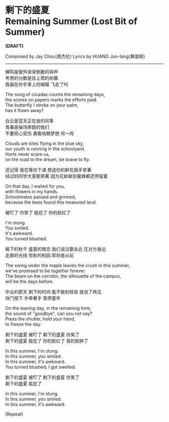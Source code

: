 # 剩下的盛夏<br />Remaining Summer (Lost Bit of Summer)

**(DRAFT)**

Composed by Jay Chou(周杰伦)
Lyrics by HUANG Jun-lang(黄俊郎)

---

蝉鸣是窗外渐渐倒数的钟声  
考卷的分数是往上爬的树藤  
我画在你手掌上的蝴蝶 飞走了吗

The song of cicadas counts the remaining days,  
the scores on papers marks the efforts paid.  
The butterfly I stroke on your palm,  
has it flown away?

白云是蓝天正在放的风筝  
青春是操场奔跑的我们  
不要担心受伤 勇敢地朝梦想 闯一闯

Clouds are kites flying in the blue sky,  
our youth is running in the schoolyard.  
Hurts never scare us,  
on the road to the dream, be brave to fly.

还记得 我在等你下课 想送你的鲜花我手拿著  
经过的同学大家都笑著 因为花新鲜到蜜蜂都还停留着

On that day, I waited for you,  
with flowers in my hands.  
Schoolmates passed and grinned,  
because the bees found this treasured land.

被叮了 你笑了 尴尬了 你的脸红了

I'm stung.  
You smiled.  
It's awkward.  
You turned blushed.

枫下的秋千 盛夏的暗恋 我们说过要永远 在对方身边  
走廊的光线 剪影的校园 即将是从前

The swing under the maple leaves the crush in this summer,  
we've promised to be together forever.  
The beam on the corridor, the silhouette of the campus,  
will be the days before.

毕业的那天 剩下的时间 能不能别轻易 就说了再见  
快门按下 手牵著手 暂停童年

On the leaving day, in the remaining time,  
the sound of "goodbye", can you not say?  
Press the shutter, hold your hand,  
to freeze the day.

剩下的盛夏 被叮了 剩下的盛夏 你笑了  
剩下的盛夏 尴尬了 你的脸红了 我的脸肿了

In this summer, I'm stung.  
In this summer, you smiled.  
In this summer, it's awkward.  
You turned blushed, I got swelled.

剩下的盛夏 被叮了 剩下的盛夏 你笑了  
剩下的盛夏 尴尬了

In this summer, I'm stung.  
In this summer, you smiled.  
In this summer, it's awkward.

(Repeat)
